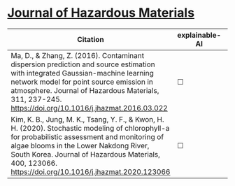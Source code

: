 # [Journal of Hazardous Materials](https://www.journals.elsevier.com/journal-of-hazardous-materials)


| Citation           | explainable-AI | data   | code | hybrid |   reviews  |
|--------------------|----------------|--------|------|--------|------------|
| Ma, D., & Zhang, Z. (2016). Contaminant dispersion prediction and source estimation with integrated Gaussian-machine learning network model for point source emission in atmosphere. Journal of Hazardous Materials, 311, 237-245. https://doi.org/10.1016/j.jhazmat.2016.03.022  |   &#9744;   | &#9744; | &#9744; | &#9744;  |  |
| Kim, K. B., Jung, M. K., Tsang, Y. F., & Kwon, H. H. (2020). Stochastic modeling of chlorophyll-a for probabilistic assessment and monitoring of algae blooms in the Lower Nakdong River, South Korea. Journal of Hazardous Materials, 400, 123066. https://doi.org/10.1016/j.jhazmat.2020.123066 |  &#9744;   | &#9744; | &#9744; | &#9744;  |  |